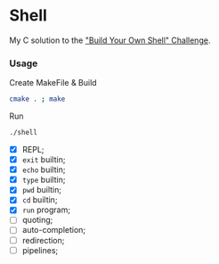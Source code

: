# Shell

My C solution to the ["Build Your Own Shell" Challenge](https://app.codecrafters.io/courses/shell/overview).

### Usage
Create MakeFile & Build

```bash
cmake . ; make
```

Run
```bash
./shell
```

- [x] REPL;
- [x] `exit` builtin;
- [x] `echo` builtin;
- [x] `type` builtin;
- [x] `pwd` builtin;
- [x] `cd` builtin;
- [x] `run` program;
- [ ] quoting;
- [ ] auto-completion;
- [ ] redirection;
- [ ] pipelines;
